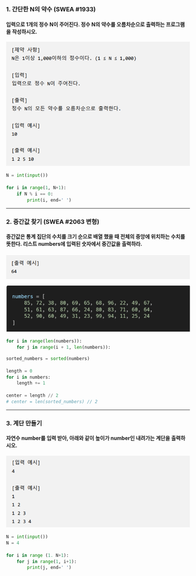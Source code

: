 ### 1. 간단한 N의 약수 (SWEA #1933) 

#### 입력으로 1개의 정수 N이 주어진다. 정수 N의 약수를 오름차순으로 출력하는 프로그램 을 작성하시오.

![image-20220118104616332](workshop.assets/image-20220118104616332.png)

``` python
N = int(input())

for i in range(1, N+1):
    if N % i == 0:
        print(i, end=' ')
```

----



### 2. 중간값 찾기 (SWEA #2063 변형) 

#### 중간값은 통계 집단의 수치를 크기 순으로 배열 했을 때 전체의 중앙에 위치하는 수치를 뜻한다. 리스트 numbers에 입력된 숫자에서 중간값을 출력하라.

![image-20220118104641370](workshop.assets/image-20220118104641370.png)

![image-20220118104651367](workshop.assets/image-20220118104651367.png)

``` python
for i in range(len(numbers)):
    for j in range(i + 1, len(numbers)):
```

``` python
sorted_numbers = sorted(numbers)

length = 0 
for i in numbers:
    length += 1

center = length // 2
# center = len(sorted_numbers) // 2

```

----



### 3. 계단 만들기 

#### 자연수 number를 입력 받아, 아래와 같이 높이가 number인 내려가는 계단을 출력하시오.

![image-20220118104703191](workshop.assets/image-20220118104703191.png)

``` python
N = int(input())
N = 4

for i in range (1. N+1):
    for j in range(1, i+1):
        print(j, end=' ')
```

